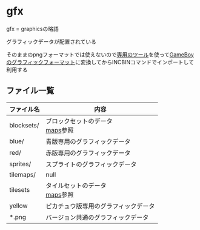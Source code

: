 # gfx

gfx = graphicsの略語

グラフィックデータが配置されている

そのままのpngフォーマットでは使えないので[専用のツール](https://rednex.github.io/rgbds/rgbgfx.1.html)を使って[GameBoyのグラフィックフォーマット](./docs/2bpp.md)に変換してからINCBINコマンドでインポートして利用する

## ファイル一覧

 ファイル名  |  内容
---- | ----
 blocksets/  |  ブロックセットのデータ<br/>[maps](../maps/README.md)参照
 blue/  |  青版専用のグラフィックデータ
 red/  |  赤版専用のグラフィックデータ
 sprites/  |  スプライトのグラフィックデータ
 tilemaps/  |  null
 tilesets  |  タイルセットのデータ<br/>[maps](../maps/README.md)参照
 yellow  |  ピカチュウ版専用のグラフィックデータ
 *.png  |  バージョン共通のグラフィックデータ